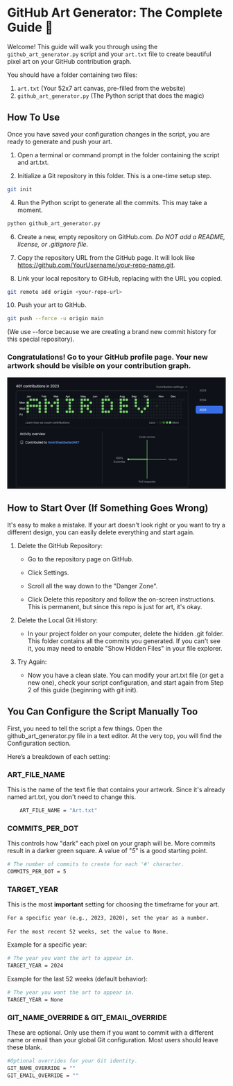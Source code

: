 # GitHub Art Generator: The Complete Guide 🎨

Welcome! This guide will walk you through using the `github_art_generator.py` script and your `art.txt` file to create beautiful pixel art on your GitHub contribution graph.

You should have a folder containing two files:
1.  `art.txt` (Your 52x7 art canvas, pre-filled from the website)
2.  `github_art_generator.py` (The Python script that does the magic)


## How To Use

Once you have saved your configuration changes in the script, you are ready to generate and push your art.

1. Open a terminal or command prompt in the folder containing the script and art.txt.

2. Initialize a Git repository in this folder. This is a one-time setup step.
``` bash
git init
```
4. Run the Python script to generate all the commits. This may take a moment.
``` bash
python github_art_generator.py
```
6. Create a new, empty repository on GitHub.com. *Do NOT add a README, license, or .gitignore file*.

7. Copy the repository URL from the GitHub page. It will look like https://github.com/YourUsername/your-repo-name.git.

8. Link your local repository to GitHub, replacing <your-repo-url> with the URL you copied.

``` bash
git remote add origin <your-repo-url>
```
10. Push your art to GitHub.
``` bash
git push --force -u origin main
```
(We use --force because we are creating a brand new commit history for this special repository).

### Congratulations! Go to your GitHub profile page. Your new artwork should be visible on your contribution graph.
![Local Art](/public/example.png)
## How to Start Over (If Something Goes Wrong)

It's easy to make a mistake. If your art doesn't look right or you want to try a different design, you can easily delete everything and start again.

1. Delete the GitHub Repository:

    * Go to the repository page on GitHub.

    * Click Settings.

    * Scroll all the way down to the "Danger Zone".

    * Click Delete this repository and follow the on-screen instructions. This is permanent, but since this repo is just for art, it's okay.

2. Delete the Local Git History:

    * In your project folder on your computer, delete the hidden .git folder. This folder contains all the commits you generated. If you can't see it, you may need to enable "Show Hidden Files" in your file explorer.

3. Try Again:
    * Now you have a clean slate. You can modify your art.txt file (or get a new one), check your script configuration, and start again from Step 2 of this guide (beginning with git init).



## You Can Configure the Script Manually Too

First, you need to tell the script a few things. Open the github_art_generator.py file in a text editor. At the very top, you will find the Configuration section.

Here’s a breakdown of each setting:
### ART_FILE_NAME

This is the name of the text file that contains your artwork. Since it's already named art.txt, you don't need to change this.

```bash
    ART_FILE_NAME = "Art.txt"
```

### COMMITS_PER_DOT

This controls how "dark" each pixel on your graph will be. More commits result in a darker green square. A value of "*5*" is a good starting point.

```bash
# The number of commits to create for each '#' character.
COMMITS_PER_DOT = 5
```

### TARGET_YEAR

This is the most **important** setting for choosing the timeframe for your art.

    For a specific year (e.g., 2023, 2020), set the year as a number.

    For the most recent 52 weeks, set the value to None.

Example for a specific year:
``` bash
# The year you want the art to appear in.
TARGET_YEAR = 2024
```
Example for the last 52 weeks (default behavior):
``` bash
# The year you want the art to appear in.
TARGET_YEAR = None
```

### GIT_NAME_OVERRIDE & GIT_EMAIL_OVERRIDE

These are optional. Only use them if you want to commit with a different name or email than your global Git configuration. Most users should leave these blank.
``` bash
#Optional overrides for your Git identity.
GIT_NAME_OVERRIDE = ""
GIT_EMAIL_OVERRIDE = ""
```
